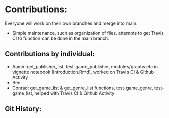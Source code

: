 # Contributions:
Everyone will work on their own branches and merge into main.  
- Simple maintenance, such as organization of files, attempts to get Travis CI to function can be done in the main branch.  

## Contributions by individual:
- Aamir: get_publisher_list, test-game_publisher, modules/graphs etc in vignette notebook (Introduction.Rmd), worked on Travis CI & Github Activity
- Ben: 
- Conrad: get_game_list & get_genre_list functions, test-game_genre, test-game_list, helped with Travis CI & Github Activity

## Git History:
